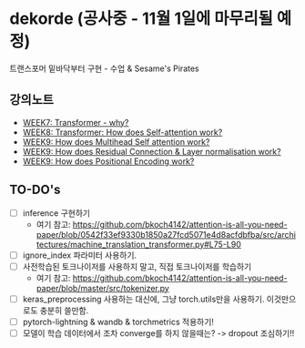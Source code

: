 # dekorde (공사중 - 11월 1일에 마무리될 예정)
트랜스포머 밑바닥부터 구현 -  수업  &amp;  Sesame's Pirates

## 강의노트
- [WEEK7: Transformer - why?](https://www.notion.so/WEEK7-Transformer-why-8e3712fb674a4ba2a85bf6da9cd36af0)
- [WEEK8: Transformer: How does Self-attention work?](https://www.notion.so/WEEK8-Transformer-How-does-Self-attention-work-e02fc6b942f64b2ba82ce7e35afc817d)
- [WEEK9: How does Multihead Self attention work?](https://www.notion.so/WEEK9-How-does-Multihead-Self-attention-work-cddce1ae09eb4b0fb067a2474cbf8515)
- [WEEK9: How does Residual Connection & Layer normalisation work?](https://www.notion.so/WEEK9-How-does-Residual-Connection-Layer-normalisation-work-b4a41db45a014378bc1c4a0f6da3757e)
- [WEEK9: How does Positional Encoding  work?](https://www.notion.so/WEEK9-How-does-Positional-Encoding-work-0d0e5b9d17464af08f39b4977c073beb)


## TO-DO's
- [ ] inference 구현하기
  - 여기 참고: https://github.com/bkoch4142/attention-is-all-you-need-paper/blob/0542f33ef9330b1850a27fcd5071e4d8acfdbfba/src/architectures/machine_translation_transformer.py#L75-L90
- [ ] ignore_index 파라미터 사용하기.
- [ ] 사전학습된 토크나이저를 사용하지 말고, 직접 토크나이저를 학습하기
  - 여기 참고: https://github.com/bkoch4142/attention-is-all-you-need-paper/blob/master/src/tokenizer.py
- [ ] keras_preprocessing 사용하는 대신에, 그냥 torch.utils만을 사용하기. 이것만으로도 충분히 쓸만함.
- [ ] pytorch-lightning &  wandb & torchmetrics 적용하기!
- [ ] 모델이 학습 데이터에서 조차 converge를 하지 않을때는? -> dropout 조심하기!! 